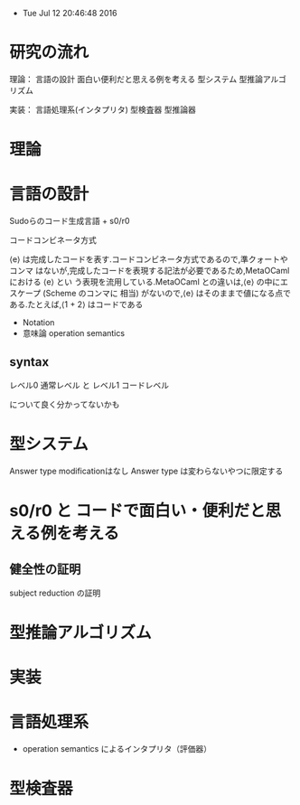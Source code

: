 * Tue Jul 12 20:46:48 2016

# 研究の流れ
理論： 言語の設計 面白い便利だと思える例を考える 型システム 型推論アルゴリズム

実装： 言語処理系(インタプリタ) 型検査器 型推論器

# 理論

# 言語の設計
Sudoらのコード生成言語 + s0/r0

コードコンビネータ方式

⟨e⟩ は完成したコードを表す.コードコンビネータ方式であるので,準クォートやコンマ はないが,完成したコードを表現する記法が必要であるため,MetaOCaml における ⟨e⟩ とい う表現を流用している.MetaOCaml との違いは,⟨e⟩ の中にエスケープ (Scheme のコンマに 相当) がないので,⟨e⟩ はそのままで値になる点である.たとえば,⟨1 + 2⟩ はコードである

* Notation
* 意味論
  operation semantics

## syntax
レベル0 通常レベル
と
レベル1 コードレベル

について良く分かってないかも

# 型システム
Answer type modificationはなし
Answer type は変わらないやつに限定する

# s0/r0 と コードで面白い・便利だと思える例を考える


## 健全性の証明
subject reduction の証明

# 型推論アルゴリズム

# 実装

# 言語処理系
* operation semantics によるインタプリタ（評価器）

# 型検査器
